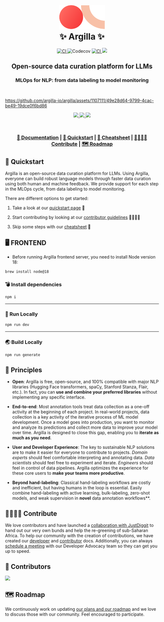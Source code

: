 <h1 align="center">
  <a href=""><img src="https://github.com/dvsrepo/imgs/raw/main/rg.svg" alt="Argilla" width="150"></a>
  <br>
  ✨ Argilla ✨
  <br>
</h1>
<p align="center">
<a  href="https://pypi.org/project/argilla/">
<img  alt="CI"  src="https://img.shields.io/pypi/v/argilla.svg?style=flat-square&logo=pypi&logoColor=white">
</a>
<!--a  href="https://anaconda.org/conda-forge/rubrix">
<img  alt="CI"  src="https://img.shields.io/conda/vn/conda-forge/rubrix?logo=anaconda&style=flat&color=orange">
</!a-->
<img alt="Codecov" src="https://codecov.io/gh/argilla-io/argilla/branch/main/graph/badge.svg?token=VDVR29VOMG"/>
<a href="https://pepy.tech/project/argilla">
<img  alt="CI"  src="https://static.pepy.tech/personalized-badge/argilla?period=month&units=international_system&left_color=grey&right_color=blue&left_text=pypi%20downloads/month">
</a>
<a  href="https://huggingface.co/new-space?template=argilla/argilla-template-space">
<img src="https://huggingface.co/datasets/huggingface/badges/raw/main/deploy-to-spaces-sm.svg" />
</a>
</p>

<h2 align="center">Open-source data curation platform for LLMs</h2>
<h3 align="center">MLOps for NLP: from data labeling to model monitoring</h2>

<br>

https://github.com/argilla-io/argilla/assets/1107111/49e28d64-9799-4cac-be49-19dce0f6bd86

<p align="center">
<a  href="https://join.slack.com/t/rubrixworkspace/shared_invite/zt-whigkyjn-a3IUJLD7gDbTZ0rKlvcJ5g">
<img src="https://img.shields.io/badge/JOIN US ON SLACK-4A154B?style=for-the-badge&logo=slack&logoColor=white" />
</a>
<a href="https://linkedin.com/company/argilla-io">
<img src="https://img.shields.io/badge/LinkedIn-0077B5?style=for-the-badge&logo=linkedin&logoColor=white" />
</a>
<a  href="https://twitter.com/argilla_io">
<img src="https://img.shields.io/badge/Twitter-1DA1F2?style=for-the-badge&logo=twitter&logoColor=white" />
</a>
</p>

<br>

<h3>
<p align="center">
<a href="https://docs.argilla.io">📄 Documentation</a> | </span>
<a href="#-quickstart">🚀 Quickstart</a> <span> | </span>
<a href="#-cheatsheet">🎼 Cheatsheet</a> <span> | </span>
<a href="#-contribute">🫱🏾‍🫲🏼 Contribute</a> <span> | </span>
<a href="#-roadmap">🗺️ Roadmap</a>
</p>
</h3>

## 🚀 Quickstart

Argilla is an open-source data curation platform for LLMs. Using Argilla, everyone can build robust language models
through faster data curation using both human and machine feedback. We provide support for each step in the MLOps cycle,
from data labeling to model monitoring.

There are different options to get started:

1. Take a look at our [quickstart page](https://docs.argilla.io/en/latest/getting_started/quickstart.html) 🚀

2. Start contributing by looking at our [contributor guidelines](#🫱🏾‍🫲🏼-contribute) 🫱🏾‍🫲🏼

3. Skip some steps with our [cheatsheet](#🎼-cheatsheet) 🎼

## 🖥️ FRONTEND

- Before running Argilla frontend server, you need to install Node version 18:

```bash
brew install node@18
```

<h3>💣 Install dependencies</h3>

```bash
npm i
```

<hr>

<h3>🚀 Run Locally</a></h3>

```bash
npm run dev
```

<hr>

<h3>🌏 Build Locally</a></h3>

```bash
npm run generate
```

## 📏 Principles

- **Open**: Argilla is free, open-source, and 100% compatible with major NLP libraries (Hugging Face transformers,
  spaCy, Stanford Stanza, Flair, etc.). In fact, you can **use and combine your preferred libraries** without
  implementing any specific interface.

- **End-to-end**: Most annotation tools treat data collection as a one-off activity at the beginning of each project. In
  real-world projects, data collection is a key activity of the iterative process of ML model development. Once a model
  goes into production, you want to monitor and analyze its predictions and collect more data to improve your model over
  time. Argilla is designed to close this gap, enabling you to **iterate as much as you need**.

- **User and Developer Experience**: The key to sustainable NLP solutions are to make it easier for everyone to
  contribute to projects. _Domain experts_ should feel comfortable interpreting and annotating data. _Data scientists_
  should feel free to experiment and iterate. _Engineers_ should feel in control of data pipelines. Argilla optimizes
  the experience for these core users to **make your teams more productive**.

- **Beyond hand-labeling**: Classical hand-labeling workflows are costly and inefficient, but having humans in the loop
  is essential. Easily combine hand-labeling with active learning, bulk-labeling, zero-shot models, and weak supervision
  in **novel** data annotation workflows\*\*.

## 🫱🏾‍🫲🏼 Contribute

We love contributors and have launched
a [collaboration with JustDiggit](https://argilla.io/blog/introducing-argilla-community-growers) to hand out our very
own bunds and help the re-greening of sub-Saharan Africa. To help our community with the creation of contributions, we
have created our [developer](https://docs.argilla.io/en/latest/community/developer_docs.html)
and [contributor](https://docs.argilla.io/en/latest/community/contributing.html) docs. Additionally, you can
always [schedule a meeting](https://calendly.com/argilla-office-hours/30min) with our Developer Advocacy team so they
can get you up to speed.

## 🥇 Contributors

<a  href="https://github.com/argilla-io/argilla/graphs/contributors">

<img  src="https://contrib.rocks/image?repo=argilla-io/argilla" />

</a>

## 🗺️ Roadmap

We continuously work on updating [our plans and our roadmap](https://github.com/orgs/argilla-io/projects/10/views/1) and
we love to discuss those with our community. Feel encouraged to participate.
